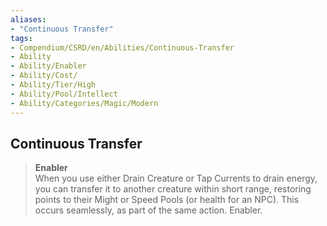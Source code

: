 ```yaml
---
aliases:
- "Continuous Transfer"
tags:
- Compendium/CSRD/en/Abilities/Continuous-Transfer
- Ability
- Ability/Enabler
- Ability/Cost/
- Ability/Tier/High
- Ability/Pool/Intellect
- Ability/Categories/Magic/Modern
---
```


  
## Continuous Transfer
>**Enabler**  
When you use either Drain Creature or Tap Currents to drain energy, you can transfer it to another creature within short range, restoring points to their Might or Speed Pools (or health for an NPC). This occurs seamlessly, as part of the same action. Enabler.







